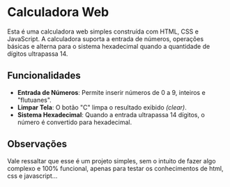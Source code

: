 # Calculadora Web

Esta é uma calculadora web simples construída com HTML, CSS e JavaScript. A calculadora suporta a entrada de números, operações básicas e alterna para o sistema hexadecimal quando a quantidade de dígitos ultrapassa 14.

## Funcionalidades

- **Entrada de Números**: Permite inserir números de 0 a 9, inteiros e "flutuanes".
- **Limpar Tela**: O botão "C" limpa o resultado exibido _(clear)_.
- **Sistema Hexadecimal**: Quando a entrada ultrapassa 14 dígitos, o número é convertido para hexadecimal.

## Observações

  Vale ressaltar que esse é um projeto simples, sem o intuito de fazer algo complexo e 100% funcional, apenas para testar os conhecimentos de html, css e javascript...

